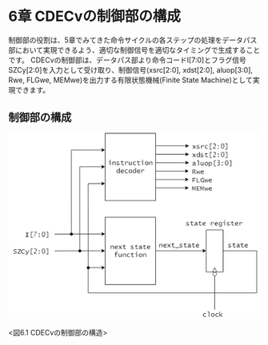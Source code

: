 # 6章 CDECvの制御部の構成

制御部の役割は、5章でみてきた命令サイクルの各ステップの処理をデータパス部において実現できるよう、適切な制御信号を適切なタイミングで生成することです。
CDECvの制御部は、データパス部より命令コードI[7:0]とフラグ信号SZCy[2:0]を入力として受け取り、制御信号(xsrc[2:0], xdst[2:0], aluop[3:0], Rwe, FLGwe, MEMwe)を出力する有限状態機械(Finite State Machine)として実現できます。

## 制御部の構成

![CDECvの制御部の構造](./assets/control_unit_fsm.png "CDECvの制御部の構造")

<図6.1 CDECvの制御部の構造>
